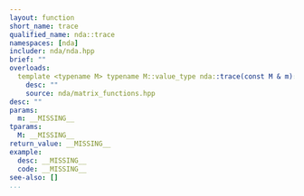 ```yaml
---
layout: function
short_name: trace
qualified_name: nda::trace
namespaces: [nda]
includer: nda/nda.hpp
brief: ""
overloads:
  template <typename M> typename M::value_type nda::trace(const M & m):
    desc: ""
    source: nda/matrix_functions.hpp
desc: ""
params:
  m: __MISSING__
tparams:
  M: __MISSING__
return_value: __MISSING__
example:
  desc: __MISSING__
  code: __MISSING__
see-also: []
...
```

